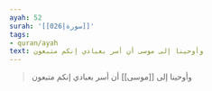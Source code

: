 ```yaml
---
ayah: 52
surah: '[[026|سورة]]'
tags:
- quran/ayah
text: وأوحينا إلى موسى أن أسر بعبادي إنكم متبعون
---
```

> وأوحينا إلى [[موسى]] أن أسر بعبادي إنكم متبعون
